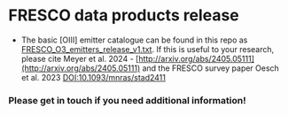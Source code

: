 # FRESCO data products release

- The basic [OIII] emitter catalogue can be found in this repo as [FRESCO_O3_emitters_release_v1.txt](https://github.com/rameyer/fresco/blob/main/FRESCO_O3_emitters_release_v1.txt). If this is useful to your research, please cite Meyer et al. 2024 - [http://arxiv.org/abs/2405.05111](http://arxiv.org/abs/2405.05111) and the FRESCO survey paper Oesch et al. 2023 [DOI:10.1093/mnras/stad2411](https://doi.org/10.1093/mnras/stad2411)

### Please get in touch if you need additional information!
